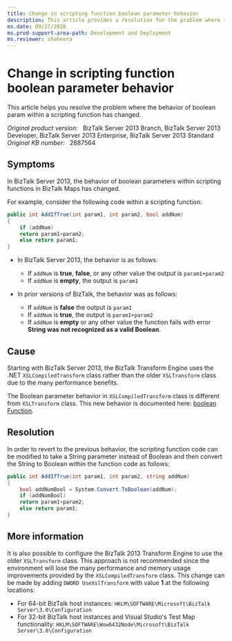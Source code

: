 ```yaml
---
title: Change in scripting function boolean parameter behavior
description: This article provides a resolution for the problem where the behavior of boolean param within a scripting function has changed.
ms.date: 09/27/2020
ms.prod-support-area-path: Development and Deployment
ms.reviewer: shaheera
---
```

# Change in scripting function boolean parameter behavior

This article helps you resolve the problem where the behavior of boolean param within a scripting function has changed.

_Original product version:_ &nbsp; BizTalk Server 2013 Branch, BizTalk Server 2013 Developer, BizTalk Server 2013 Enterprise, BizTalk Server 2013 Standard  
_Original KB number:_ &nbsp; 2887564

## Symptoms

In BizTalk Server 2013, the behavior of boolean parameters within scripting functions in BizTalk Maps has changed.

For example, consider the following code within a scripting function:

```csharp
public int AddIfTrue(int param1, int param2, bool addNum)
{
    if (addNum)
    return param1+param2;
    else return param1;
}
```

- In BizTalk Server 2013, the behavior is as follows:

  - If `addNum` is **true**, **false**, or any other value the output is `param1+param2`
  - If `addNum` is **empty**, the output is `param1`

- In prior versions of BizTalk, the behavior was as follows:

  - If `addNum` is **false** the output is `param1`
  - If `addNum` is **true**, the output is `param1+param2`
  - If `addNum` is **empty** or any other value the function fails with error **String was not recognized as a valid Boolean**.

## Cause

Starting with BizTalk Server 2013, the BizTalk Transform Engine uses the .NET `XSLCompiledTransform` class rather than the older `XSLTransform` class due to the many performance benefits.

The Boolean parameter behavior in `XSLCompiledTransform` class is different from `XSLTransform` class. This new behavior is documented here: [boolean Function](/previous-versions/dotnet/netframework-4.0/ms256159(v=vs.100)).

## Resolution

In order to revert to the previous behavior, the scripting function code can be modified to take a String parameter instead of Boolean and then convert the String to Boolean within the function code as follows:

```csharp
public int AddIfTrue(int param1, int param2, string addNum)
{
    bool addNumBool = System.Convert.ToBoolean(addNum);
    if (addNumBool)
    return param1+param2;
    else return param1;
}
```

## More information

It is also possible to configure the BizTalk 2013 Transform Engine to use the older `XSLTransform` class. This approach is not recommended since the environment will lose the many performance and memory usage improvements provided by the `XSLCompiledTransform` class. This change can be made by adding `DWORD UseXslTransform` with value **1** at the following locations:

- For 64-bit BizTalk host instances: `HKLM\SOFTWARE\Microsoft\BizTalk Server\3.0\Configuration`
- For 32-bit BizTalk host instances and Visual Studio's Test Map functionality: `HKLM\SOFTWARE\Wow6432Node\Microsoft\BizTalk Server\3.0\Configuration`
